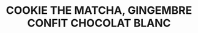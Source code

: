 ---
auteur: Auré
categories:
- Gateau
check: Oui
checkAlwaysOk: false
cuisson: Oui
draft: false
img: https://www.delscookingtwist.com/wp-content/uploads/2021/04/White-Chocolate-Chip-Matcha-Cookies_5-768x1152.jpg
ingredients:
  autres:
  - quantite: 70
    title: Thé Matcha
    unit: grammes
  epices:
  - quantite: 4
    title: Sel
    unit: c. à café
  frais:
  - quantite: 1.5
    title: Beurre doux
    unit: Kg
  lof:
  - quantite: 18
    title: Oeuf
    unit: unité
  - quantite: 9
    title: Bicarbonate alimentaire
    unit: c. à café
  - quantite: 2.4
    title: Farine de blé
    unit: Kg
  sucres:
  - quantite: 900
    title: Gingembre confit
    unit: grammes
  - quantite: 1.5
    title: Chocolat blanc
    unit: Kg
  - quantite: 1.2
    title: Sucre brun Vergeoise
    unit: Kg
layout: recettes
plate: 100
prepAlt:
- recetteAlt: cookie-the-matcha-et-gingembre-confit-vegan-et-sans-gluten_jvdekkyz
preparation: 'Mélanger ensemble la farine, le thé matcha, le bicarbonate de soude
  et le sel dans un saladier.


  Dans un autre saladier, fouetter ensemble le beurre fondu et légèrement refroidi
  avec le sucre vergeoise. Ajouter les œufs et fouetter vigoureusement.


  Verser les ingrédients humides dans les ingrédients secs et mélanger à l’aide d’une
  maryse (ne pas trop mélanger). Incorporer les pépites de chocolat blanc délicatement
  et le gingembre confit coupés en petits cubes.


  Couvrir la pâte à cookies à l’aide de film alimentaire et réfrigérer pendant 1h30
  ou idéalement toute une nuit. Avant utilisation, sortir la pâte du frigo et laisser
  à température ambiante pendant 10-15 minutes.


  Préchauffer le four à 160°C et foncer une plaque allant au four de papier sulfurisé.
  Prélever la pâte à cookies à l’aide d’une boule à glace et les déposer sur la plaque
  de cuisson en les espaçant bien les unes des autres pour permettre aux cookies de
  s’étaler légèrement à la cuisson.


  Enfourner pendant 10-12 minutes.* Retirer du four et laisser les cookies reposer
  sur la plaque de cuisson pendant environ 10 minutes avant de les transférer sur
  une grille de refroidissement'
preparation24h: Faire la pâte à cookie la veille si possible.
publishDate: 2024-05-24 00:23:00+00:00
temperature: Froid
title: COOKIE THE MATCHA, GINGEMBRE CONFIT CHOCOLAT BLANC
type: dessert
---